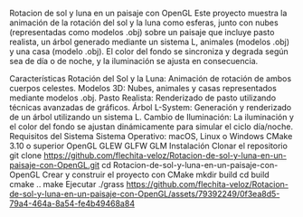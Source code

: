 Rotacion de sol y luna en un paisaje con OpenGL
Este proyecto muestra la animación de la rotación del sol y la luna como esferas, junto con nubes (representadas como modelos .obj) sobre un paisaje que incluye pasto realista, un árbol generado mediante un sistema L, animales (modelos .obj) y una casa (modelo .obj). El color del fondo se sincroniza y degrada según sea de día o de noche, y la iluminación se ajusta en consecuencia.

Características
Rotación del Sol y la Luna: Animación de rotación de ambos cuerpos celestes.
Modelos 3D: Nubes, animales y casas representados mediante modelos .obj.
Pasto Realista: Renderizado de pasto utilizando técnicas avanzadas de gráficos.
Árbol L-System: Generación y renderizado de un árbol utilizando un sistema L.
Cambio de Iluminación: La iluminación y el color del fondo se ajustan dinámicamente para simular el ciclo día/noche.
Requisitos del Sistema
Sistema Operativo: macOS, Linux o Windows
CMake 3.10 o superior
OpenGL
GLEW
GLFW
GLM
Instalación
Clonar el repositorio
git clone https://github.com/flechita-veloz/Rotacion-de-sol-y-luna-en-un-paisaje-con-OpenGL.git
cd Rotacion-de-sol-y-luna-en-un-paisaje-con-OpenGL
Crear y construir el proyecto con CMake
mkdir build
cd build
cmake ..
make
Ejecutar
./grass
https://github.com/flechita-veloz/Rotacion-de-sol-y-luna-en-un-paisaje-con-OpenGL/assets/79392249/0f3ea8d5-79a4-464a-8a54-fe4b49468a84

